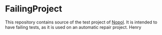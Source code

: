 # FailingProject

This repository contains source of the test project of [Nopol](https://github.com/SpoonLabs/nopol).
It is intended to have failing tests, as it is used on an automatic repair project.  Henry
